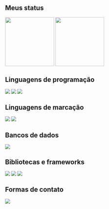 <!--
## Sobre mim
-->

## Meus status

<img height="160em" src="https://github-readme-stats.vercel.app/api?username=felipe-coletti&show_icons=true&theme=transparent"> <img height="160em" src="https://github-readme-stats.vercel.app/api/top-langs/?username=felipe-coletti&layout=compact&theme=transparent">

## Linguagens de programação

<img src="https://img.shields.io/badge/python-306998?style=for-the-badge&logo=python&logoColor=ffd43b"> <img src="https://img.shields.io/badge/php-6c78af?style=for-the-badge&logo=php&logoColor=white">
<img src="https://img.shields.io/badge/javascript-f0db4f?style=for-the-badge&logo=javascript&logoColor=323330">

## Linguagens de marcação

<img src="https://img.shields.io/badge/html5-e34c26?style=for-the-badge&logo=html5&logoColor=white"> <img src="https://img.shields.io/badge/css3-0f5298?style=for-the-badge&logo=css3&logoColor=white">

## Bancos de dados

<!--f29111-->
<img src="https://img.shields.io/badge/mysql-00758f?style=for-the-badge&logo=mysql&logoColor=white">

## Bibliotecas e frameworks

<img src="https://img.shields.io/badge/react_nactive-00a7d4?style=for-the-badge&logo=react&logoColor=white"> <img src="https://img.shields.io/badge/node.js-303030?style=for-the-badge&logo=node.js&logoColor=68a063"> <img src="https://img.shields.io/badge/figma-f24e1e?style=for-the-badge&logo=figma&logoColor=white">

## Formas de contato

<a href="https://www.linkedin.com/in/felipe-coletti-41a49a229"><img src="https://img.shields.io/badge/linkedin-0077b5?style=for-the-badge&logo=linkedin&logoColor=white"></a>
